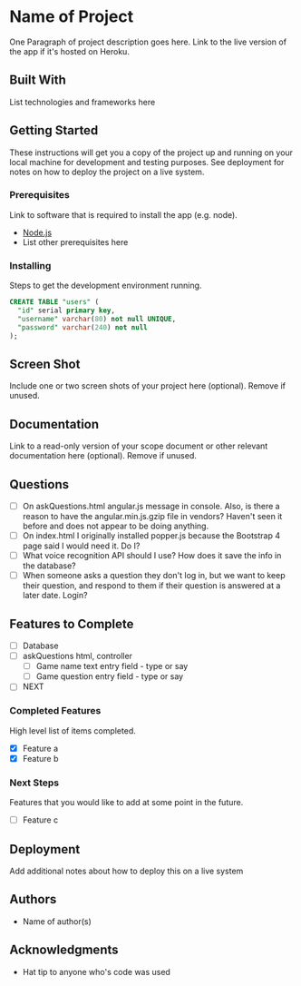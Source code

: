 # Name of Project

One Paragraph of project description goes here. Link to the live version of the app if it's hosted on Heroku.

## Built With

List technologies and frameworks here

## Getting Started

These instructions will get you a copy of the project up and running on your local machine for development and testing purposes. See deployment for notes on how to deploy the project on a live system.

### Prerequisites

Link to software that is required to install the app (e.g. node).

- [Node.js](https://nodejs.org/en/)
- List other prerequisites here


### Installing

Steps to get the development environment running.

```sql
CREATE TABLE "users" (
  "id" serial primary key,
  "username" varchar(80) not null UNIQUE,
  "password" varchar(240) not null
);
```

## Screen Shot

Include one or two screen shots of your project here (optional). Remove if unused.

## Documentation

Link to a read-only version of your scope document or other relevant documentation here (optional). Remove if unused.

## Questions

- [ ] On askQuestions.html angular.js message in console.  Also, is there a reason to have the angular.min.js.gzip file in vendors?  Haven't seen it before and does not appear to be doing anything.
- [ ] On index.html I originally installed popper.js because the Bootstrap 4 page said I would need it.  Do I?
- [ ] What voice recognition API should I use?  How does it save the info in the database?
- [ ] When someone asks a question they don't log in, but we want to keep their question, and respond to them if their question is answered at a later date.  Login?

## Features to Complete

- [ ] Database
- [ ] askQuestions html, controller
  - [ ] Game name text entry field - type or say
  - [ ] Game question entry field - type or say
- [ ] NEXT

### Completed Features

High level list of items completed.

- [x] Feature a
- [x] Feature b

### Next Steps

Features that you would like to add at some point in the future.

- [ ] Feature c

## Deployment

Add additional notes about how to deploy this on a live system

## Authors

* Name of author(s)


## Acknowledgments

* Hat tip to anyone who's code was used
